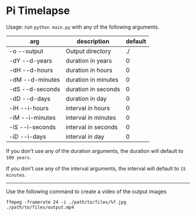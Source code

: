 # Pi Timelapse

Usage: run `python main.py` with any of the following arguments.

| arg             | description         | default |
| --------------- | ------------------- | ------- |
| -o --output     | Output directory    | ./      |
| -dY --d-years   | duration in years   | 0       |
| -dH --d-hours   | duration in hours   | 0       |
| -dM --d-minutes | duration in minutes | 0       |
| -dS --d-seconds | duration in seconds | 0       |
| -dD --d-days    | duration in day     | 0       |
| -iH --i-hours   | interval in hours   | 0       |
| -iM --i-minutes | interval in minutes | 0       |
| -iS --i-seconds | interval in seconds | 0       |
| -iD --i-days    | interval in day     | 0       |

If you don't use any of the duration arguments, the duration will default to `100 years`.

If you don't use any of the interval arguments, the interval will default to `15 minutes`.

---

Use the following command to create a video of the output images

```
ffmpeg -framerate 24 -i ./path/to/files/%f.jpg ./path/to/files/output.mp4
```

